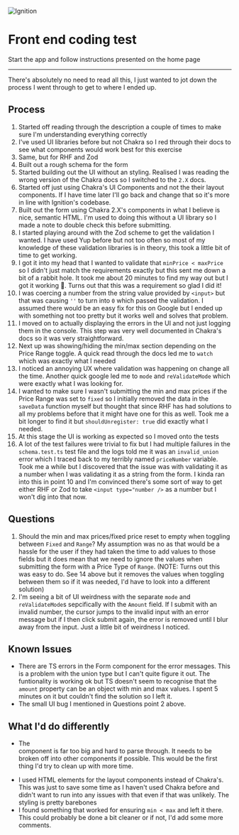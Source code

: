 ![Ignition](https://cache.ignitionapp.com/assets/32f087d1d2dd5fcc82c6b0a9240e000f/img/ignition/logo-dark.svg)

# Front end coding test

Start the app and follow instructions presented on the home page

---

There's absolutely no need to read all this, I just wanted to jot down the process I went through to get to where I ended up.

## Process

1. Started off reading through the description a couple of times to make sure I'm understanding everything correctly
2. I've used UI libraries before but not Chakra so I red through their docs to see what components would work best for this exercise
3. Same, but for RHF and Zod
4. Built out a rough schema for the form
5. Started building out the UI without an styling. Realised I was reading the wrong version of the Chakra docs so I switched to the `2.X` docs.
6. Started off just using Chakra's UI Components and not the their layout components. If I have time later I'll go back and change that so it's more in line with Ignition's codebase.
7. Built out the form using Chakra 2.X's components in what I believe is nice, semantic HTML. I'm used to doing this without a UI library so I made a note to double check this before submitting.
8. I started playing around with the Zod scheme to get the validation I wanted. I have used Yup before but not too often so most of my knowledge of these validation libraries is in theory, this took a little bit of time to get working.
9. I got it into my head that I wanted to validate that `minPrice < maxPrice` so I didn't just match the requirements exactly but this sent me down a bit of a rabbit hole. It took me about 20 minutes to find my way out but I got it working 🎉. Turns out that this was a requirement so glad I did it!
10. I was coercing a number from the string value provided by `<input>` but that was causing `''` to turn into `0` which passed the validation. I assumed there would be an easy fix for this on Google but I ended up with something not too pretty but it works well and solves that problem.
11. I moved on to actually displaying the errors in the UI and not just logging them in the console. This step was very well documented in Chakra's docs so it was very straightforward.
12. Next up was showing/hiding the min/max section depending on the Price Range toggle. A quick read through the docs led me to `watch` which was exactly what I needed
13. I noticed an annoying UX where validation was happening on change all the time. Another quick google led me to `mode` and `reValidateMode` which were exactly what I was looking for.
14. I wanted to make sure I wasn't submitting the min and max prices if the Price Range was set to `fixed` so I initially removed the data in the `saveData` function myself but thought that since RHF has had solutions to all my problems before that it might have one for this as well. Took me a bit longer to find it but `shouldUnregister: true` did exactly what I needed.
15. At this stage the UI is working as expected so I moved onto the tests
16. A lot of the test failures were trivial to fix but I had multiple failures in the `schema.test.ts` test file and the logs told me it was an `invalid_union` error which I traced back to my terribly named `priceNumber` variable. Took me a while but I discovered that the issue was with validating it as a number when I was validating it as a string from the form. I kinda ran into this in point 10 and I'm convinced there's some sort of way to get either RHF or Zod to take `<input type="number />` as a number but I won't dig into that now.

## Questions

1. Should the min and max prices/fixed price reset to empty when toggling between `Fixed` and `Range`? My assumption was no as that would be a hassle for the user if they had taken the time to add values to those fields but it does mean that we need to ignore the values when submitting the form with a Price Type of `Range`. (NOTE: Turns out this was easy to do. See 14 above but it removes the values when toggling between them so if it was needed, I'd have to look into a different solution)
2. I'm seeing a bit of UI weirdness with the separate `mode` and `reValidateMode`s sepcifically with the `Amount` field. If I submit with an invalid number, the cursor jumps to the invalid input with an error message but if I then click submit again, the error is removed until I blur away from the input. Just a little bit of weirdness I noticed.

## Known Issues

- There are TS errors in the Form component for the error messages. This is a problem with the union type but I can't quite figure it out. The funtionality is working ok but TS doesn't seem to recognise that the `amount` property can be an object with min and max values. I spent 5 minutes on it but couldn't find the solution so I left it.
- The small UI bug I mentioned in Questions point 2 above.

## What I'd do differently

- The <Form> component is far too big and hard to parse through. It needs to be broken off into other components if possible. This would be the first thing I'd try to clean up with more time.
- I used HTML elements for the layout components instead of Chakra's. This was just to save some time as I haven't used Chakra before and didn't want to run into any issues with that even if that was unlikely. The styling is pretty barebones
- I found something that worked for ensuring `min < max` and left it there. This could probably be done a bit cleaner or if not, I'd add some more comments.
